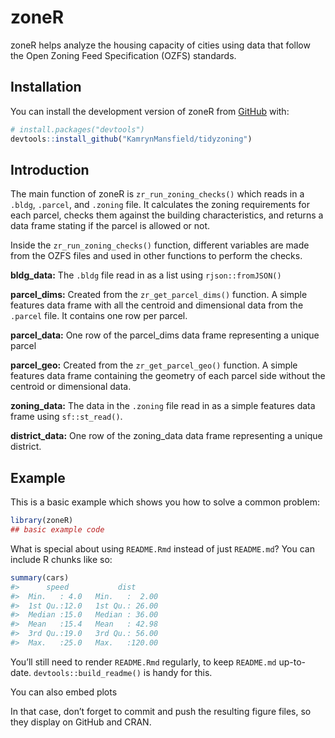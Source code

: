 
<!-- README.md is generated from README.Rmd. Please edit that file -->

# zoneR

<!-- badges: start -->

<!-- badges: end -->

zoneR helps analyze the housing capacity of cities using data that
follow the Open Zoning Feed Specification (OZFS) standards.

## Installation

You can install the development version of zoneR from
[GitHub](https://github.com/) with:

``` r
# install.packages("devtools")
devtools::install_github("KamrynMansfield/tidyzoning")
```

## Introduction

The main function of zoneR is `zr_run_zoning_checks()` which reads in a
`.bldg`, `.parcel`, and `.zoning` file. It calculates the zoning
requirements for each parcel, checks them against the building
characteristics, and returns a data frame stating if the parcel is
allowed or not.

Inside the `zr_run_zoning_checks()` function, different variables are
made from the OZFS files and used in other functions to perform the
checks.

**bldg_data:** The `.bldg` file read in as a list using
`rjson::fromJSON()`

**parcel_dims:** Created from the `zr_get_parcel_dims()` function. A
simple features data frame with all the centroid and dimensional data
from the `.parcel` file. It contains one row per parcel.

**parcel_data:** One row of the parcel_dims data frame representing a
unique parcel

**parcel_geo:** Created from the `zr_get_parcel_geo()` function. A
simple features data frame containing the geometry of each parcel side
without the centroid or dimensional data.

**zoning_data:** The data in the `.zoning` file read in as a simple
features data frame using `sf::st_read()`.

**district_data:** One row of the zoning_data data frame representing a
unique district.

## Example

This is a basic example which shows you how to solve a common problem:

``` r
library(zoneR)
## basic example code
```

What is special about using `README.Rmd` instead of just `README.md`?
You can include R chunks like so:

``` r
summary(cars)
#>      speed           dist       
#>  Min.   : 4.0   Min.   :  2.00  
#>  1st Qu.:12.0   1st Qu.: 26.00  
#>  Median :15.0   Median : 36.00  
#>  Mean   :15.4   Mean   : 42.98  
#>  3rd Qu.:19.0   3rd Qu.: 56.00  
#>  Max.   :25.0   Max.   :120.00
```

You’ll still need to render `README.Rmd` regularly, to keep `README.md`
up-to-date. `devtools::build_readme()` is handy for this.

You can also embed plots

In that case, don’t forget to commit and push the resulting figure
files, so they display on GitHub and CRAN.
